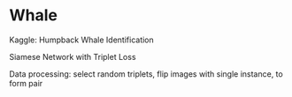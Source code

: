 # Whale
Kaggle: Humpback Whale Identification

Siamese Network with Triplet Loss

Data processing: select random triplets, flip images with single instance, to form pair
